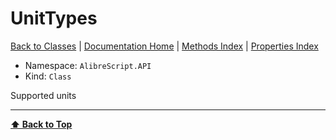 # UnitTypes

[ Back to Classes](Classes) | [Documentation Home](../README.md) | [Methods Index](Methods-Index) | [Properties Index](Properties-Index)

- Namespace: `AlibreScript.API`
- Kind: `Class`

Supported units

---
**[⬆ Back to Top](#unittypes)**
